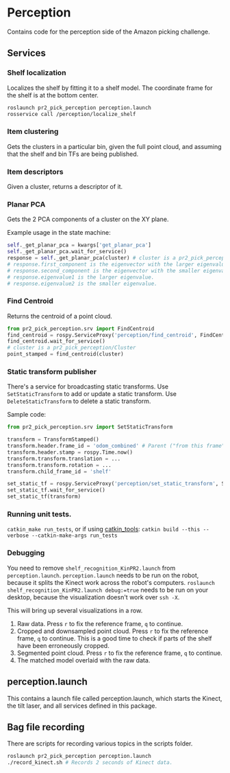 # Perception
Contains code for the perception side of the Amazon picking challenge.

## Services
### Shelf localization
Localizes the shelf by fitting it to a shelf model.
The coordinate frame for the shelf is at the bottom center.
```bash
roslaunch pr2_pick_perception perception.launch
rosservice call /perception/localize_shelf
```

### Item clustering
Gets the clusters in a particular bin, given the full point cloud, and assuming that the shelf and bin TFs are being published.

### Item descriptors
Given a cluster, returns a descriptor of it.

### Planar PCA
Gets the 2 PCA components of a cluster on the XY plane.

Example usage in the state machine:
```py
self._get_planar_pca = kwargs['get_planar_pca']
self._get_planar_pca.wait_for_service()
response = self._get_planar_pca(cluster) # cluster is a pr2_pick_perception/Cluster
# response.first_component is the eigenvector with the larger eigenvalue. It is a quaternion relative to the point cloud frame.
# response.second_component is the eigenvector with the smaller eigenvalue.
# response.eigenvalue1 is the larger eigenvalue.
# response.eigenvalue2 is the smaller eigenvalue.
```

### Find Centroid
Returns the centroid of a point cloud.

```py
from pr2_pick_perception.srv import FindCentroid
find_centroid = rospy.ServiceProxy('perception/find_centroid', FindCentroid)
find_centroid.wait_for_service()
# cluster is a pr2_pick_perception/Cluster
point_stamped = find_centroid(cluster)
```

### Static transform publisher
There's a service for broadcasting static transforms.
Use `SetStaticTransform` to add or update a static transform.
Use `DeleteStaticTransform` to delete a static transform.

Sample code:
```py
from pr2_pick_perception.srv import SetStaticTransform

transform = TransformStamped()
transform.header.frame_id = 'odom_combined' # Parent ("from this frame") frame. Make sure it's a fixed frame.
transform.header.stamp = rospy.Time.now()
transform.transform.translation = ...
transform.transform.rotation = ...
transform.child_frame_id = 'shelf'

set_static_tf = rospy.ServiceProxy('perception/set_static_transform', SetStaticTransform)
set_static_tf.wait_for_service()
set_static_tf(transform)
```

### Running unit tests.
`catkin_make run_tests`, or if using [catkin_tools](http://catkin-tools.readthedocs.org/en/latest/index.html):
`catkin build --this --verbose --catkin-make-args run_tests`

### Debugging
You need to remove `shelf_recognition_KinPR2.launch` from `perception.launch`.
`perception.launch` needs to be run on the robot, because it splits the Kinect work across the robot's computers.
`roslaunch shelf_recognition_KinPR2.launch debug:=true` needs to be run on your desktop, because the visualization doesn't work over `ssh -X`.

This will bring up several visualizations in a row.
1. Raw data. Press `r` to fix the reference frame, `q` to continue.
2. Cropped and downsampled point cloud. Press `r` to fix the reference frame, `q` to continue. This is a good time to check if parts of the shelf have been erroneously cropped.
3. Segmented point cloud. Press `r` to fix the reference frame, `q` to continue.
4. The matched model overlaid with the raw data.

## perception.launch
This contains a launch file called perception.launch, which starts the Kinect, the tilt laser, and all services defined in this package.

## Bag file recording
There are scripts for recording various topics in the scripts folder.

```bash
roslaunch pr2_pick_perception perception.launch
./record_kinect.sh # Records 2 seconds of Kinect data.
```